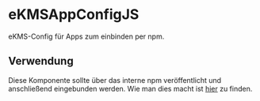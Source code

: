 # eKMSAppConfigJS

eKMS-Config für Apps zum einbinden per npm.

## Verwendung

Diese Komponente sollte über das interne npm veröffentlicht und anschließend eingebunden werden.
Wie man dies macht ist [hier](https://wiki.engram.de/doku.php?id=npm) zu finden.